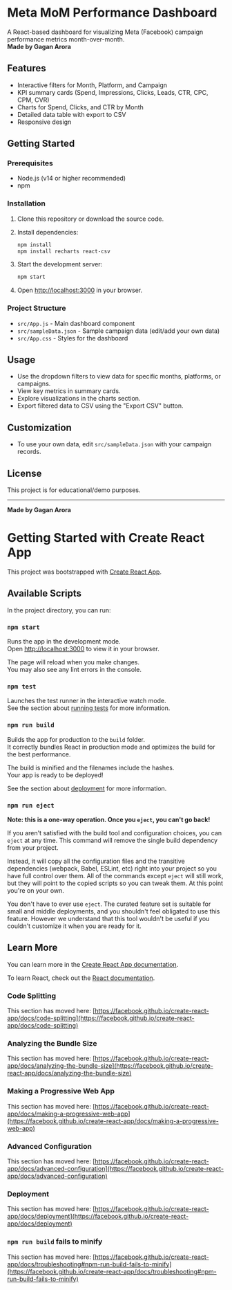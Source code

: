 # Meta MoM Performance Dashboard

A React-based dashboard for visualizing Meta (Facebook) campaign performance metrics month-over-month.  
**Made by Gagan Arora**

## Features

- Interactive filters for Month, Platform, and Campaign
- KPI summary cards (Spend, Impressions, Clicks, Leads, CTR, CPC, CPM, CVR)
- Charts for Spend, Clicks, and CTR by Month
- Detailed data table with export to CSV
- Responsive design

## Getting Started

### Prerequisites

- Node.js (v14 or higher recommended)
- npm

### Installation

1. Clone this repository or download the source code.
2. Install dependencies:

   ```bash
   npm install
   npm install recharts react-csv
   ```

3. Start the development server:

   ```bash
   npm start
   ```

4. Open [http://localhost:3000](http://localhost:3000) in your browser.

### Project Structure

- `src/App.js` - Main dashboard component
- `src/sampleData.json` - Sample campaign data (edit/add your own data)
- `src/App.css` - Styles for the dashboard

## Usage

- Use the dropdown filters to view data for specific months, platforms, or campaigns.
- View key metrics in summary cards.
- Explore visualizations in the charts section.
- Export filtered data to CSV using the "Export CSV" button.

## Customization

- To use your own data, edit `src/sampleData.json` with your campaign records.

## License

This project is for educational/demo purposes.

---

**Made by Gagan Arora**

# Getting Started with Create React App

This project was bootstrapped with [Create React App](https://github.com/facebook/create-react-app).

## Available Scripts

In the project directory, you can run:

### `npm start`

Runs the app in the development mode.\
Open [http://localhost:3000](http://localhost:3000) to view it in your browser.

The page will reload when you make changes.\
You may also see any lint errors in the console.

### `npm test`

Launches the test runner in the interactive watch mode.\
See the section about [running tests](https://facebook.github.io/create-react-app/docs/running-tests) for more information.

### `npm run build`

Builds the app for production to the `build` folder.\
It correctly bundles React in production mode and optimizes the build for the best performance.

The build is minified and the filenames include the hashes.\
Your app is ready to be deployed!

See the section about [deployment](https://facebook.github.io/create-react-app/docs/deployment) for more information.

### `npm run eject`

**Note: this is a one-way operation. Once you `eject`, you can't go back!**

If you aren't satisfied with the build tool and configuration choices, you can `eject` at any time. This command will remove the single build dependency from your project.

Instead, it will copy all the configuration files and the transitive dependencies (webpack, Babel, ESLint, etc) right into your project so you have full control over them. All of the commands except `eject` will still work, but they will point to the copied scripts so you can tweak them. At this point you're on your own.

You don't have to ever use `eject`. The curated feature set is suitable for small and middle deployments, and you shouldn't feel obligated to use this feature. However we understand that this tool wouldn't be useful if you couldn't customize it when you are ready for it.

## Learn More

You can learn more in the [Create React App documentation](https://facebook.github.io/create-react-app/docs/getting-started).

To learn React, check out the [React documentation](https://reactjs.org/).

### Code Splitting

This section has moved here: [https://facebook.github.io/create-react-app/docs/code-splitting](https://facebook.github.io/create-react-app/docs/code-splitting)

### Analyzing the Bundle Size

This section has moved here: [https://facebook.github.io/create-react-app/docs/analyzing-the-bundle-size](https://facebook.github.io/create-react-app/docs/analyzing-the-bundle-size)

### Making a Progressive Web App

This section has moved here: [https://facebook.github.io/create-react-app/docs/making-a-progressive-web-app](https://facebook.github.io/create-react-app/docs/making-a-progressive-web-app)

### Advanced Configuration

This section has moved here: [https://facebook.github.io/create-react-app/docs/advanced-configuration](https://facebook.github.io/create-react-app/docs/advanced-configuration)

### Deployment

This section has moved here: [https://facebook.github.io/create-react-app/docs/deployment](https://facebook.github.io/create-react-app/docs/deployment)

### `npm run build` fails to minify

This section has moved here: [https://facebook.github.io/create-react-app/docs/troubleshooting#npm-run-build-fails-to-minify](https://facebook.github.io/create-react-app/docs/troubleshooting#npm-run-build-fails-to-minify)

